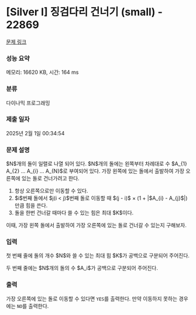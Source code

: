 # [Silver I] 징검다리 건너기 (small) - 22869 

[문제 링크](https://www.acmicpc.net/problem/22869) 

### 성능 요약

메모리: 16620 KB, 시간: 164 ms

### 분류

다이나믹 프로그래밍

### 제출 일자

2025년 2월 1일 00:34:54

### 문제 설명

<p>$N$개의 돌이 일렬로 나열 되어 있다. $N$개의 돌에는 왼쪽부터 차례대로 수 $A_{1} A_{2} ... A_{i} ... A_{N}$로 부여되어 있다. 가장 왼쪽에 있는 돌에서 출발하여 가장 오른쪽에 있는 돌로 건너가려고 한다.</p>

<ol>
	<li>항상 오른쪽으로만 이동할 수 있다.</li>
	<li>$i$번째 돌에서 $j(i < j)$번째 돌로 이동할 때 $(j - i)$ × (1 + |$A_{i} - A_{j}$|) 만큼 힘을 쓴다.</li>
	<li>돌을 한번 건너갈 때마다 쓸 수 있는 힘은 최대 $K$이다.</li>
</ol>

<p>이때, 가장 왼쪽 돌에서 출발하여 가장 오른쪽에 있는 돌로 건너갈 수 있는지 구해보자.</p>

### 입력 

 <p>첫 번째 줄에 돌의 개수 $N$와 쓸 수 있는 최대 힘 $K$가 공백으로 구분되어 주어진다.</p>

<p>두 번째 줄에는 $N$개의 돌의 수 $A_i$가 공백으로 구분되어 주어진다.</p>

### 출력 

 <p>가장 오른쪽에 있는 돌로 이동할 수 있다면 <code>YES</code>를 출력한다. 만약 이동하지 못하는 경우에는 <code>NO</code>를 출력한다.</p>

